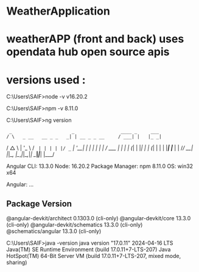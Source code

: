 # WeatherApplication
# weatherAPP (front and back) uses opendata hub open source apis
# versions used : 
C:\Users\SAIF>node -v
v16.20.2

C:\Users\SAIF>npm -v
8.11.0

C:\Users\SAIF>ng version

     _                      _                 ____ _     ___
    / \   _ __   __ _ _   _| | __ _ _ __     / ___| |   |_ _|
   / △ \ | '_ \ / _` | | | | |/ _` | '__|   | |   | |    | |
  / ___ \| | | | (_| | |_| | | (_| | |      | |___| |___ | |
 /_/   \_\_| |_|\__, |\__,_|_|\__,_|_|       \____|_____|___|
                |___/


Angular CLI: 13.3.0
Node: 16.20.2
Package Manager: npm 8.11.0
OS: win32 x64

Angular:
...

Package                      Version
------------------------------------------------------
@angular-devkit/architect    0.1303.0 (cli-only)
@angular-devkit/core         13.3.0 (cli-only)
@angular-devkit/schematics   13.3.0 (cli-only)
@schematics/angular          13.3.0 (cli-only)


C:\Users\SAIF>java -version
java version "17.0.11" 2024-04-16 LTS
Java(TM) SE Runtime Environment (build 17.0.11+7-LTS-207)
Java HotSpot(TM) 64-Bit Server VM (build 17.0.11+7-LTS-207, mixed mode, sharing)
